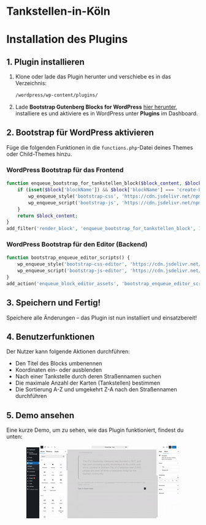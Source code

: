 
# Tankstellen-in-Köln 

# Installation des Plugins

## 1. Plugin installieren

1. Klone oder lade das Plugin herunter und verschiebe es in das Verzeichnis:
   ```sh
   /wordpress/wp-content/plugins/
   ```

2. Lade **Bootstrap Gutenberg Blocks for WordPress** [hier herunter](https://de.wordpress.org/plugins/wp-bootstrap-blocks/), installiere es und aktiviere es in WordPress unter **Plugins** im Dashboard.

## 2. Bootstrap für WordPress aktivieren

Füge die folgenden Funktionen in die `functions.php`-Datei deines Themes oder Child-Themes hinzu.

### WordPress Bootstrap für das Frontend

```php
function enqueue_bootstrap_for_tankstellen_block($block_content, $block) { 
    if (isset($block['blockName']) && $block['blockName'] === 'create-block/tankstelle-block') { 
        wp_enqueue_style('bootstrap-css', 'https://cdn.jsdelivr.net/npm/bootstrap@5.3.0/dist/css/bootstrap.min.css');
        wp_enqueue_script('bootstrap-js', 'https://cdn.jsdelivr.net/npm/bootstrap@5.3.0/dist/js/bootstrap.bundle.min.js', array(), false, true);
    }
    return $block_content;
}
add_filter('render_block', 'enqueue_bootstrap_for_tankstellen_block', 10, 2);
```

### WordPress Bootstrap für den Editor (Backend)

```php
function bootstrap_enqueue_editor_scripts() {
    wp_enqueue_style('bootstrap-css-editor', 'https://cdn.jsdelivr.net/npm/bootstrap@5.3.0/dist/css/bootstrap.min.css');
    wp_enqueue_script('bootstrap-js-editor', 'https://cdn.jsdelivr.net/npm/bootstrap@5.3.0/dist/js/bootstrap.bundle.min.js', array(), false, true);
}
add_action('enqueue_block_editor_assets', 'bootstrap_enqueue_editor_scripts');
```

## 3. Speichern und Fertig!

Speichere alle Änderungen – das Plugin ist nun installiert und einsatzbereit!

## 4. Benutzerfunktionen
Der Nutzer kann folgende Aktionen durchführen:
- Den Titel des Blocks umbenennen
- Koordinaten ein- oder ausblenden
- Nach einer Tankstelle durch deren Straßennamen suchen
- Die maximale Anzahl der Karten (Tankstellen) bestimmen
- Die Sortierung A-Z und umgekehrt Z-A nach den Straßennamen durchführen


## 5. Demo ansehen

Eine kurze Demo, um zu sehen, wie das Plugin funktioniert, findest du unten:


<p align="center">
  <img src="https://github.com/alghanim-lab/tankstelle-block/blob/main/img/plugin-demo.gif"  title="Tankstellen in Köln">
  <!-- <img src="your_relative_path_here_number_2_large_name" width="350" alt="accessibility text"> -->
</p>
